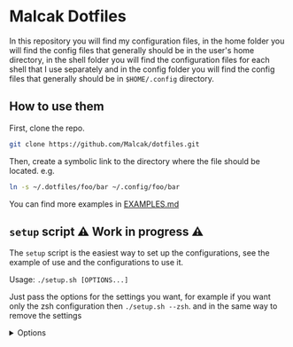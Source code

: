 # Malcak Dotfiles

In this repository you will find my configuration files, in the home folder you will find the config files that generally should be in the user's home directory, in the shell folder you will find the configuration files for each shell that I use separately and in the config folder you will find the config files that generally should be in `$HOME/.config` directory.

## How to use them

First, clone the repo.

```sh
git clone https://github.com/Malcak/dotfiles.git
```

Then, create a symbolic link to the directory where the file should be located. e.g. 
```sh
ln -s ~/.dotfiles/foo/bar ~/.config/foo/bar
```
You can find more examples in [EXAMPLES.md](./EXAMPLES.md)

## `setup` script ⚠️ Work in progress ⚠️

The `setup` script is the easiest way to set up the configurations, see the example of use and the configurations to use it.

Usage: `./setup.sh [OPTIONS...]`

Just pass the options for the settings you want, for example if you want only the zsh configuration then `./setup.sh --zsh`. and in the same way to remove the settings

<details> <summary> Options </summary>

```
  -i, --interactive, --interactive-mode
 Run this script in interactive mode.

  -d, --dry, --dry-mode
 No real action will be performed. Recommended with debug mode.

  -f, --hard, --hard-mode 
 Removes previous configurations when setting up new ones, and does not make a backup. 

  -D --debug, --debug-mode
 Display debug messages.
 
  -g, --git, --git-config
 Set the git configurations.

  -z, --zsh
 Set the ZSH configurations.

  -o, --omz, --oh-my-zsh
 Set the oh-my-zsh prompt configurations.

  -s, --starship
 Set the starship prompt configurations.

  -r, --remove, -u, --uninstall 
 Removes all selected and installed configurations. 
```

</details>